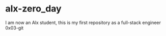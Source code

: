 # alx-zero_day
I am now an Alx student, this is my first repository as a full-stack engineer
0x03-git

